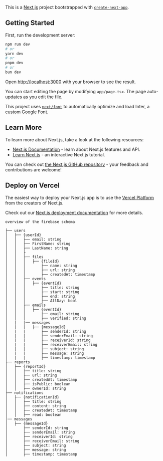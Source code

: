 This is a [Next.js](https://nextjs.org/) project bootstrapped with [`create-next-app`](https://github.com/vercel/next.js/tree/canary/packages/create-next-app).

## Getting Started

First, run the development server:

```bash
npm run dev
# or
yarn dev
# or
pnpm dev
# or
bun dev
```

Open [http://localhost:3000](http://localhost:3000) with your browser to see the result.

You can start editing the page by modifying `app/page.tsx`. The page auto-updates as you edit the file.

This project uses [`next/font`](https://nextjs.org/docs/basic-features/font-optimization) to automatically optimize and load Inter, a custom Google Font.

## Learn More

To learn more about Next.js, take a look at the following resources:

- [Next.js Documentation](https://nextjs.org/docs) - learn about Next.js features and API.
- [Learn Next.js](https://nextjs.org/learn) - an interactive Next.js tutorial.

You can check out [the Next.js GitHub repository](https://github.com/vercel/next.js/) - your feedback and contributions are welcome!

## Deploy on Vercel

The easiest way to deploy your Next.js app is to use the [Vercel Platform](https://vercel.com/new?utm_medium=default-template&filter=next.js&utm_source=create-next-app&utm_campaign=create-next-app-readme) from the creators of Next.js.

Check out our [Next.js deployment documentation](https://nextjs.org/docs/deployment) for more details.



```
overview of the firebase schema

├── users
│   ├── {userId}
│   │   ├── email: string
│   │   ├── FirstName: string
│   │   ├── LastName: string
│   │   ├
│   │   ├── files
│   │   │   ├── {fileId}
│   │   │       ├── name: string
│   │   │       ├── url: string
│   │   │       ├── createdAt: timestamp
│   │   ├── events
│   │   │   ├── {eventId}
│   │   │       ├── title: string
│   │   │       ├── start: string
│   │   │       ├── end: string
│   │   │       ├── AllDay: bool
│   │   ├── emails
│   │   │   ├── {eventId}
│   │   │       ├── email: string
│   │   │       ├── verified: string
│   |   |── messages
│   |   |   ├── {messageId}
│   |   |       ├── senderId: string
│   |   |       ├── senderEmail: string
│   |   |       ├── receiverId: string
│   |   |       ├── receiverEmail: string
│   |   |       ├── subject: string
│   |   |       ├── message: string
│   |   |       ├── timestamp: timestamp
├── reports
│   ├── {reportId}
│   │   ├── title: string
│   │   ├── url: string
│   │   ├── createdAt: timestamp
│   │   ├── isPublic: boolean
│   │   ├── ownerId: string
├── notifications
│   ├── {notificationId}
│   │   ├── title: string
│   │   ├── content: string
│   │   ├── createdAt: timestamp
│   │   ├── read: boolean
│── messages
│   ├── {messageId}
│       ├── senderId: string
│       ├── senderEmail: string
│       ├── receiverId: string
│       ├── receiverEmail: string
│       ├── subject: string
│       ├── message: string
│       ├── timestamp: timestamp

```